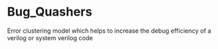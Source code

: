 # Bug_Quashers
Error clustering model which helps to increase the debug efficiency of a verilog or system verilog code
